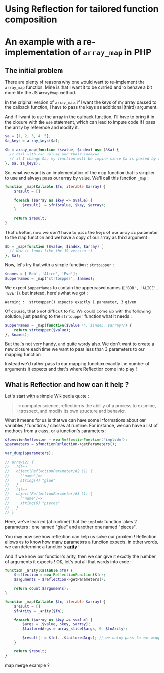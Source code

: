 # Using Reflection for tailored function composition
# An example with a re-implementation of `array_map` in PHP

## The initial problem

There are plenty of reasons why one would want to re-implement the `array_map` function. Mine is that I want it to be curried and to behave a bit more like the JS `Array#map` method.

In the original version of `array_map`, if I want the keys of my array passed to the callback function, I have to pass the keys as additional (third) argument. 

And if I want to use the array in the callback function, I'll have to bring it in the closure with the `use` statement, which can lead to impure code if I pass the array by reference and modify it.

```PHP
$a = [1, 2, 3, 4, 5];
$a_keys = array_keys($a);

$b = array_map(function ($value, $index) use (&$a) {
  // deal with our values and their indexes
  // if I change $a, my function will be impure since $a is passed by reference
}, $a, $a_keys);
```

So, what we want is an implementation of the map function that is simplier to use and always pass our array by value. We'll call this function `_map` : 

```PHP
function _map(Callable $fn, iterable $array) {
    $result = [];

    foreach ($array as $key => $value) {
        $result[] = $fn($value, $key, $array);
    }

    return $result;
}
```

That's better, now we don't have to pass the keys of our array as parameter to the map function and we have a copy of our array as third argument : 

```PHP
$b = _map(function ($value, $index, $array) {
  // Now it looks like the JS version :)
}, $a);
```

Now, let's try that with a simple function : `strtoupper` : 

```PHP
$names = ['Bob', 'Alice', 'Eve'];
$upperNames = _map('strtoupper', $names);
```

We expect `$upperNames` to contain the uppercased names (`['BOB', 'ALICE', 'EVE']`), but instead, here's what we got : 

```
Warning :  strtoupper() expects exactly 1 parameter, 3 given
```

Of course, that's not difficult to fix. We could come up with the following solution, just passing to the `strtoupper` function what it needs : 

```PHP
$upperNames = _map(function($value /*, $index, $array*/) {
    return strtoupper($value);
}, $names);
```

But that's not very handy, and quite wordy also. We don't want to create a new closure each time we want to pass less than 3 parameters to our mapping function. 

Instead we'd rather pass to our mapping function exactly the number of arguments it expects and that's where Reflection come into play !

## What is Reflection and how can it help ? 

Let's start with a simple Wikipedia quote : 

> In computer science, reflection is the ability of a process to examine, introspect, and modify its own structure and behavior. 

What it means for us is that we can have some informations about our variables / functions / classes at runtime. For instance, we can have a list of methods from a class, or a function's parameters : 

```PHP
$functionReflection = new ReflectionFunction('implode');
$parameters = $functionReflection->getParameters();

var_dump($parameters);

// array(2) {
//   [0]=>
//   object(ReflectionParameter)#2 (1) {
//     ["name"]=>
//     string(4) "glue"
//   }
//   [1]=>
//   object(ReflectionParameter)#3 (1) {
//     ["name"]=>
//     string(6) "pieces"
//   }
// }
```

Here, we've learned (at runtime) that the `implode` function takes 2 parameters : one named "glue" and another one named "pieces". 

You may now see how reflection can help us solve our problem ! Reflection allows us to know how many parameters a function expects, in other words, we can determine a function's [**arity**](https://en.wikipedia.org/wiki/Arity) !

And if we know our function's arity, then we can give it exactly the number of arguments it expects ! OK, let's put all that words into code : 

```PHP
function _arity(Callable $fn) {
    $reflection = new ReflectionFunction($fn);
    $arguments = $reflection->getParameters();

    return count($arguments);
}

function _map(Callable $fn, iterable $array) {
    $result = [];
    $fnArity = _arity($fn);

    foreach ($array as $key => $value) {
        $args = [$value, $key, $array];
        $tailoredArgs = array_slice($args, 0, $fnArity);

        $result[] = $fn(...$tailoredArgs); // we onloy pass to our mapping function the arguments it needs
    }

    return $result;
}
```

map merge example ?
